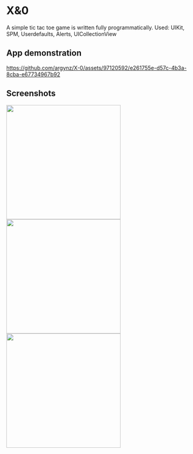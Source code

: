 # X&0
A simple tic tac toe game is written fully programmatically.
Used: UIKit, SPM, Userdefaults, Alerts, UICollectionView

## App demonstration
https://github.com/argynz/X-0/assets/97120592/e261755e-d57c-4b3a-8cba-e67734967b92

## Screenshots
<p align="left"> 
<img src='https://github.com/argynz/X-0/assets/97120592/596c2d0a-6cb1-4fb4-8098-838f352aa45c' width='300'>
<img src='https://github.com/argynz/X-0/assets/97120592/a09e82f8-106e-45e6-b683-915e4389718d' width='300'>
<img src='https://github.com/argynz/X-0/assets/97120592/3eeac8ec-6e31-4f45-8eec-d8490f202cca' width='300'>
</p>
